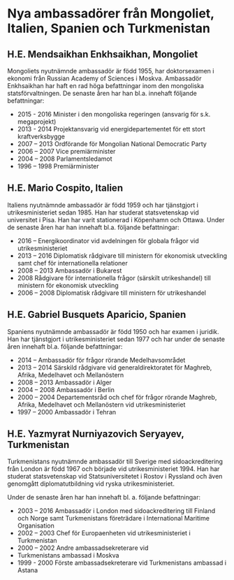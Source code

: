 # Nya ambassadörer från Mongoliet, Italien, Spanien och Turkmenistan

## H.E. Mendsaikhan Enkhsaikhan, Mongoliet

Mongoliets nyutnämnde ambassadör är född 1955, har doktorsexamen i ekonomi från Russian Academy of Sciences i Moskva. Ambassadör Enkhsaikhan har haft en rad höga befattningar inom den mongoliska statsförvaltningen. De senaste åren har han bl.a. innehaft följande befattningar:

* 2015 - 2016 Minister i den mongoliska regeringen (ansvarig för s.k. megaprojekt)
* 2013 - 2014 Projektansvarig vid energidepartementet för ett stort kraftverksbygge
* 2007 – 2013 Ordförande för Mongolian National Democratic Party
* 2006 – 2007 Vice premiärminister
* 2004 – 2008 Parlamentsledamot
* 1996 – 1998 Premiärminister

## H.E. Mario Cospito, Italien

Italiens nyutnämnde ambassadör är född 1959 och har tjänstgjort i utrikesministeriet sedan 1985. Han har studerat statsvetenskap vid universitet i Pisa. Han har varit stationerad i Köpenhamn och Ottawa. Under de senaste åren har han innehaft bl.a. följande befattningar:

* 2016 – Energikoordinator vid avdelningen för globala frågor vid utrikesministeriet
* 2013 – 2016 Diplomatisk rådgivare till ministern för ekonomisk utveckling samt chef för internationella relationer
* 2008 – 2013 Ambassadör i Bukarest
* 2008 Rådgivare för internationella frågor (särskilt utrikeshandel) till ministern för ekonomisk utveckling
* 2006 – 2008 Diplomatisk rådgivare till ministern för utrikeshandel

## H.E. Gabriel Busquets Aparicio, Spanien

Spaniens nyutnämnde ambassadör är född 1950 och har examen i juridik. Han har tjänstgjort i utrikesministeriet sedan 1977 och har under de senaste åren innehaft bl.a. följande befattningar:

* 2014 – Ambassadör för frågor rörande Medelhavsområdet
* 2013 – 2014 Särskild rådgivare vid generaldirektoratet för Maghreb, Afrika, Medelhavet och Mellanöstern
* 2008 – 2013 Ambassadör i Alger
* 2004 – 2008 Ambassadör i Berlin
* 2000 – 2004 Departementsråd och chef för frågor rörande Maghreb, Afrika, Medelhavet och Mellanöstern vid utrikesministeriet
* 1997 – 2000 Ambassadör i Tehran

## H.E. Yazmyrat Nurniyazovich Seryayev, Turkmenistan

Turkmenistans nyutnämnde ambassadör till Sverige med sidoackreditering från London är född 1967 och började vid utrikesministeriet 1994. Han har studerat statsvetenskap vid Statsuniversitetet i Rostov i Ryssland och även genomgått diplomatutbildning vid ryska utrikesministeriet.

Under de senaste åren har han innehaft bl. a. följande befattningar:

* 2003 – 2016 Ambassadör i London med sidoackreditering till Finland och Norge samt Turkmenistans företrädare i International Maritime Organisation
* 2002 – 2003 Chef för Europaenheten vid utrikesministeriet i Turkmenistan
* 2000 – 2002 Andre ambassadsekreterare vid
* Turkmenistans ambassad i Moskva
* 1999 - 2000 Förste ambassadsekreterare vid Turkmenistans ambassad i Astana
